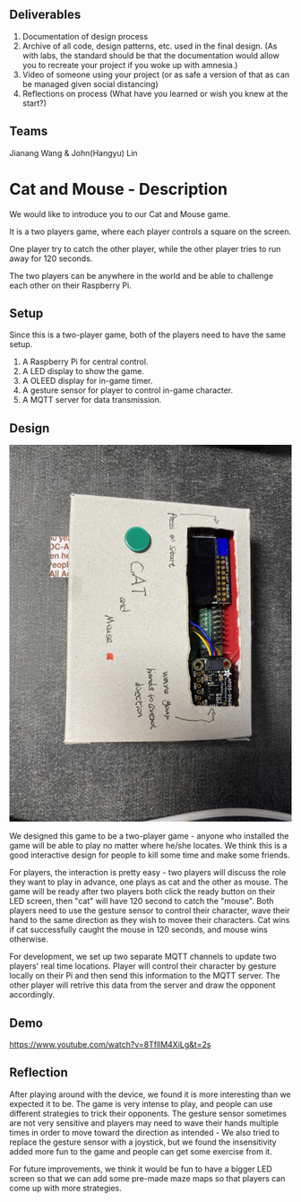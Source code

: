 ## Deliverables

1. Documentation of design process
2. Archive of all code, design patterns, etc. used in the final design. (As with labs, the standard should be that the documentation would allow you to recreate your project if you woke up with amnesia.)
3. Video of someone using your project (or as safe a version of that as can be managed given social distancing)
4. Reflections on process (What have you learned or wish you knew at the start?)

## Teams

Jianang Wang & John(Hangyu) Lin

# Cat and Mouse - Description

We would like to introduce you to our Cat and Mouse game.

It is a two players game, where each player controls a square on the screen.

One player try to catch the other player, while the other player tries to run away for 120 seconds.

The two players can be anywhere in the world and be able to challenge each other on their Raspberry Pi.


## Setup

Since this is a two-player game, both of the players need to have the same setup.
1. A Raspberry Pi for central control.
2. A LED display to show the game.
3. A OLEED display for in-game timer.
4. A gesture sensor for player to control in-game character.
5. A MQTT server for data transmission.

## Design

<img src="https://github.com/hangyulin/Interactive-Lab-Hub/blob/Spring2021/Final%20Project/IMG_3559.jpg">

We designed this game to be a two-player game - anyone who installed the game will be able to play no matter where he/she locates. We think this is a good interactive design for people to kill some time and make some friends.

For players, the interaction is pretty easy - two players will discuss the role they want to play in advance, one plays as cat and the other as mouse. The game will be ready after two players both click the ready button on their LED screen, then "cat" will have 120 second to catch the "mouse". Both players need to use the gesture sensor to control their character, wave their hand to the same direction as they wish to movee their characters. Cat wins if cat successfully caught the mouse in 120 seconds, and mouse wins otherwise.

For development, we set up two separate MQTT channels to update two players' real time locations. Player will control their character by gesture locally on their Pi and then send this information to the MQTT server. The other player will retrive this data from the server and draw the opponent accordingly.



## Demo

https://www.youtube.com/watch?v=8TfllM4XiLg&t=2s


## Reflection

After playing around with the device, we found it is more interesting than we expected it to be. The game is very intense to play, and people can use different strategies to trick their opponents. The gesture sensor sometimes are not very sensitive and players may need to wave their hands multiple times in order to move toward the direction as intended - We also tried to replace the gesture sensor with a joystick, but we found the insensitivity added more fun to the game and people can get some exercise from it.

For future improvements, we think it would be fun to have a bigger LED screen so that we can add some pre-made maze maps so that players can come up with more strategies.

